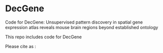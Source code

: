 # DecGene
Code for DecGene: Unsupervised pattern discovery in spatial gene expression atlas reveals mouse brain regions beyond established ontology

This repo includes code for DecGene


Please cite as :
